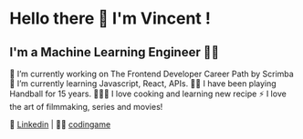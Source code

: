 # Hello there 👋 I'm Vincent !
## I'm a Machine Learning Engineer 👨‍💻

🔭 I’m currently working on The Frontend Developer Career Path by Scrimba
🌱 I’m currently learning Javascript, React, APIs.
🤾🏻 I have been playing Handball for 15 years.
👨🏻‍🍳 I love cooking and learning new recipe
⚡ I love the art of filmmaking, series and movies!

👔 [Linkedin][Linkedin] | 👨‍💻 [codingame][codingame]

[Linkedin]: https://www.linkedin.com/in/vincent-danchaud-499a36207/
[codingame]: https://www.codingame.com/profile/cc89f98f9ae9f32329ee23e1910f0cb19743464


